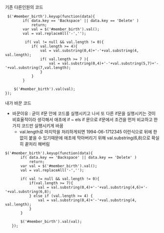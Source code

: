 기존 다른인원의 코드 
```
 $('#member_birth').keyup(function(data){
		if( data.key == 'Backspace' || data.key == 'Delete' )
			return;
		var val = $('#member_birth').val();
		val = val.replaceAll('-','');

		 if( val != null && val.length != 0){
			if( val.length >= 4){
				val = val.substring(0,4)+'-'+val.substring(4, val.length);
				if( val.length >= 7 ){
					val = val.substring(0,4)+'-'+val.substring(5,7)+'-'+val.substring(7,val.length);
				}
			}
		}
```		
		$('#member_birth').val(val);
	});
 
 
 내가 바꾼 코드 
 - 바꾼이유 : 굳이 if문 안에 코드를 실행시키고 나서 또 다른 if문을 실행시키는 것이 비효율적이라 생각해서 
   애초에 if ~ els if 문으로 if문에서 조건을 먼저 비교하고 한가지 코드만 실행시키게 바꿈  
   + val.length로 마지막을 처리하게되면 1994-06-1712345 이런식으로 뒤에 한없이 붙을 수 있기때문에 애초에 막아버리기 위해 val.substring(6,8)으로 확실히 끝처리 해버림
 ```
 $('#member_birth').keyup(function(data){
		if( data.key == 'Backspace' || data.key == 'Delete' )
			return;
		var val = $('#member_birth').val();
		val = val.replaceAll('-','');

		if( val != null && val.length != 0){
			if(val.length >= 7){
				val = val.substring(0,4)+'-'+val.substring(4,6)+'-'+val.substring(6,8);
			} else if (val.length >= 4) {
				val = val.substring(0,4)+'-'+val.substring(4, val.length);	
			}
		}
		
		$('#member_birth').val(val);
	});
  ```
